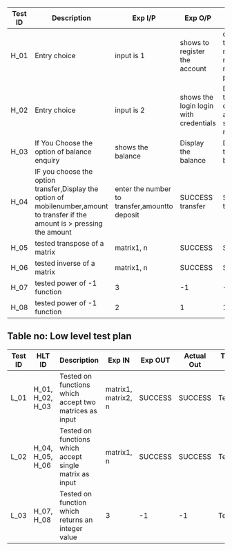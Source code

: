 
| **Test ID** | **Description**                                              | **Exp I/P** | **Exp O/P** | **Actual Out** |**Type Of Test** | **PASS/FAIL**|  
|-------------|--------------------------------------------------------------|------------|-------------|----------------|------------------|---------------|
|  H_01       |Entry choice |  input is 1| shows to register the account|displays the mobile no,acc no,create pasword|Technical |PASS
|  H_02       |Entry choice|  input is 2| shows the login login with credentials|Dispaly the option after login sucees in new page|Technical   |PASS
|  H_03       |If You Choose the option of balance enquiry|  shows the balance|Display the balance|Dispaly the balance|Technical | PASS
|  H_04       |IF you choose the option transfer,Display the option of mobilenumber,amount to transfer if the amount is > pressing the amount| enter the number to transfer,amountto deposit |SUCCESS transfer|SUCCESS transfer|Technical |PASS
|  H_05       |tested transpose of a matrix|  matrix1, n|SUCCESS|SUCCESS|Technical |
|  H_06       |tested inverse of a matrix|  matrix1, n|SUCCESS|SUCCESS|Technical |
|  H_07       |tested power of -1 function| 3|-1|-1|Technical |
|  H_08       |tested power of -1 function| 2|1|1|Technical. |


## Table no: Low level test plan

| **Test ID** | **HLT ID** |**Description**                                              | **Exp IN** | **Exp OUT** | **Actual Out** |**Type Of Test**  |    
|-------------|------------|--------------------------------------------------------------|------------|-------------|----------------|------------------|
|  L_01       | H_01, H_02, H_03|Tested on functions which accept two matrices as input|  matrix1, matrix2, n |SUCCESS|SUCCESS |Technical |
|  L_02       | H_04, H_05, H_06|Tested on functions which accept single matrix as input|  matrix1, n |SUCCESS|SUCCESS |Technical |
|  L_03       | H_07, H_08 |Tested on function which returns an integer value|  3  |-1|-1|Technical |
